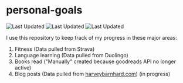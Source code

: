 # personal-goals
![Last Updated](https://img.shields.io/date/1614041314?color=FC4C02&label=Fitness%20Updated&logo=strava)
![Last Updated](https://img.shields.io/date/1614041314?color=7ac70c&label=Language%20Updated&logo=duolingo)
![Last Updated](https://img.shields.io/date/1614041314?color=e9e5cd&label=Books%20Updated&logo=goodreads)

I use this repository to keep track of my progress in these major areas:

1. Fitness (Data pulled from Strava)
2. Language learning (Data pulled from Duolingo)
3. Books read ("Manually" created because goodreads API no longer active)
4. Blog posts (Data pulled from [harveybarnhard.com](https://harveybarnhard.com)) (in progress)
